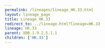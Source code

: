 ```yaml
---
permalink: /lineages/lineage_HK.33.html
layout: lineage_page
title: Lineage HK.33
redirect_to: ../lineage.html?lineage=HK.33
lineage: HK.33
parent: XBB.1.9.2.5.1.1
children: ['HK.33']
---
```

